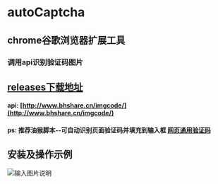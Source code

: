 # autoCaptcha
## chrome谷歌浏览器扩展工具
### 调用api识别验证码图片
## [releases下载地址](https://gitee.com/hchow/auto-captcha/attach_files/1071239/download/autoCaptcha.zip)
#### api: [http://www.bhshare.cn/imgcode/](http://www.bhshare.cn/imgcode/)
#### ps: 推荐油猴脚本--可自动识别页面验证码并填充到输入框 [网页通用验证码](https://greasyfork.org/zh-CN/scripts/440083-%E7%BD%91%E9%A1%B5%E9%80%9A%E7%94%A8%E9%AA%8C%E8%AF%81%E7%A0%81)
## 安装及操作示例
![输入图片说明](docs/images.gif)